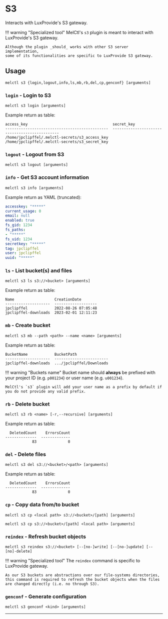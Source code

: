 # S3

Interacts with LuxProvide's S3 gateway.


!!! warning "Specialized tool"
    MelCtl's `s3` plugin is meant to interact with LuxProvide's S3 gateway.

    Although the plugin _should_ works with other S3 server implementation,
    some of its functionalities are specific to LuxProvide S3 gateway.


## Usage

```shell
melctl s3 {login,logout,info,ls,mb,rb,del,cp,genconf} [arguments]
```


### `login` - Login to S3

```shell
melctl s3 login [arguments]
```

Example return as table:

```
access_key                                      secret_key
----------------------------------------------  ----------------------------------------------
/home/jpclipffel/.melctl-secrets/s3_access_key  /home/jpclipffel/.melctl-secrets/s3_secret_key
```


### `logout` - Logout from S3

```shell
melctl s3 logout [arguments]
```


### `info` - Get S3 account information

```shell
melctl s3 info [arguments]
```

Example return as YAML (truncated):

```yaml
accesskey: "*****"
current_usage: 0
email: null
enabled: true
fs_gid: 1234
fs_paths:
- "*****"
fs_uid: 1234
secretkey: "*****"
tag: jpclipffel
user: jpclipffel
uuid: "*****"
```


### `ls` - List bucket(s) and files

```shell
melctl s3 ls s3://<bucket> [arguments]
```

Example return as table:

```
Name                  CreationDate
--------------------  -------------------
jpclipffel            2022-08-26 07:05:48
jpclipffel-downloads  2023-02-01 12:11:23
```


### `mb` - Create bucket

```shell
melctl s3 mb --path <path> --name <name> [arguments]
```

Example return as table:

```
BucketName            BucketPath
--------------------  ------------------------
jpclipffel-downloads  .../jpclipffel/Downloads
```

!!! warning "Buckets name"
    Bucket name should **always** be prefixed with your project ID
    (e.g. `p001234`) or user name (e.g. `u001234`).

    MelCtl's `s3` plugin will add your user name as a prefix by default if
    you do not provide any valid prefix.


### `rb` - Delete bucket

```shell
melctl s3 rb <name> [-r,--recursive] [arguments]
```

Example return as table:

```
  DeletedCount    ErrorsCount
--------------  -------------
            83              0
```


### `del` - Delete files

```shell
melctl s3 del s3://<bucket>/<path> [arguments]
```

Example return as table:

```
  DeletedCount    ErrorsCount
--------------  -------------
            83              0
```


### `cp` - Copy data from/to bucket

```shell
melctl s3 cp <local path> s3://<bucket>/[path] [arguments]
```

```shell
melctl s3 cp s3://<bucket>/[path] <local path> [arguments]
```


### `reindex` - Refresh bucket objects

```shell
melctl s3 reindex s3://<bucket> [--[no-]write] [--[no-]update] [--[no]-delete]
```

!!! warning "Specialized tool"
    The `reindex` command is specific to LuxProvide gateway.

    As our S3 buckets are abstractions over our file-systems directories,
    this command is required to refresh the bucket objects when the files
    are changed directly (i.e. no through S3).


### `genconf` - Generate configuration

```shell
melctl s3 genconf <kind> [arguments]
```

---
